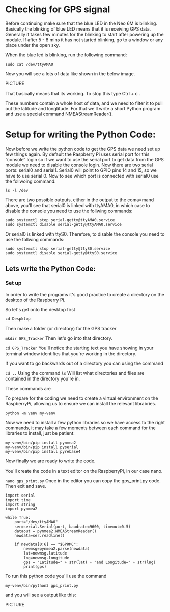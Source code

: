 # Checking for GPS signal

Before continuing make sure that the blue LED in the Neo 6M is blinking. Basically the blinking of blue LED
means that it is receiving GPS data. Generally it takes few minutes for the blinking to start after powering up the module. If after 5 - 8 mins it has not started blinking, go to a window or any place under the open sky. 

When the blue led is blinking, run the following command:

`
sudo cat /dev/ttyAMA0
`

Now you will see a lots of data like shown in the below image. 

PICTURE

That basically means that its working. To stop this type Ctrl + c .

These numbers contain a whole host of data, and we need to filter it to pull out the latitude and longtitude. For that we'll write a short Python program and use a special command NMEAStreamReader().

# Setup for writing the Python Code:

Now before we write the python code to get the GPS data we need set up few things again. By default the Raspberry Pi uses serial port for this “console” login so if we want to use the serial port to get data from the GPS module we need to disable the console login. Now there are two serial ports: serial0 and serial1. Serial0 will point to GPIO pins 14 and 15, so we have to use serial 0. Now to see which port is connected with serial0 use the follwoing command:

`
ls -l /dev
`

There are two possible outputs, either in the output to the coma=mand above, you'll see that serial0 is linked with ttyAMA0, in which case to disable the console you need to use the follwing commands:

```
sudo systemctl stop serial-getty@ttyAMA0.service
sudo systemctl disable serial-getty@ttyAMA0.service
```

Or serial0 is linked with ttyS0. Therefore, to disable the console you need to use the follwing commands:

```
sudo systemctl stop serial-getty@ttyS0.service
sudo systemctl disable serial-getty@ttyS0.service
```

## Lets write the Python Code:

### Set up

In order to write the programs it's good practice to create a directory on the desktop of the Raspberry Pi.

So let's get onto the desktop first

`
cd Despktop
`

Then make a folder (or directory) for the GPS tracker

`
mkdir GPS_Tracker
`
Then let's go into that directory.

`
cd GPS_Tracker
`
You'll notice the starting text you have showing in your terminal window identifies that you're working in the directory. 

If you want to go backwards out of a directory you can using the command 

`
cd ..
`
Using the command 
`
ls
` 
Will list what directories and files are contained in the directory you're in.

These commands are 

To prepare for the coding we need to create a virtual environment on the RaspberryPi, allowing us to ensure we can install the relevant librabries. 

`
python -m venv my-venv
`

Now we need to install a few python libraries so we have access to the right commands, it may take a few moments between each command for the libraries to install, just be patient:

```
my-venv/bin/pip install pynmea2
my-venv/bin/pip install pyserial
my-venv/bin/pip install pyrebase4
```

Now finally we are ready to write the code. 

You'll create the code in a text editor on the RaspberryPi, in our case nano. 

`
nano gps_print.py
`
Once in the editor you can copy the gps_print.py code. Then exit and save.

```
import serial
import time
import string
import pynmea2

while True:
	port="/dev/ttyAMA0"
	ser=serial.Serial(port, baudrate=9600, timeout=0.5)
	dataout = pynmea2.NMEAStreamReader()
	newdata=ser.readline()

	if newdata[0:6] == "$GPRMC":
		newmsg=pynmea2.parse(newdata)
		lat=newmsg.latitude
		lng=newmsg.longitude
		gps = "Latitude=" + str(lat) + "and Longitude=" + str(lng)
		print(gps)

```

To run this python code you'll use the command

`
my-venv/bin/python3 gps_print.py
`

and you will see a output like this:

PICTURE



